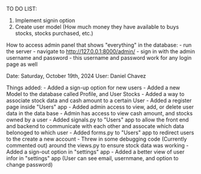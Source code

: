 TO DO LIST:
1. Implement signin option
2. Create user model (How much money they have available to buys stocks, stocks purchased, etc.)

How to access admin panel that shows "everything" in the database:
    - run the server
    - navigate to http://127.0.0.1:8000/admin/
    - sign in with the admin username and password 
        - this username and password work for any login page as well


Date: Saturday, October 19th, 2024
User: Daniel Chavez

Things added:
    - Added a sign-up option for new users
    - Added a new Model to the database called Profile, and User Stocks
    - Added a way to associate stock data and cash amount to a certain User
    - Added a register page inside "Users" app
    - Added admin access to view, add, or delete user data in the data base
        - Admin has access to view cash amount, and stocks owned by a user
    - Added signals.py to "Users" app to allow the front end and backend to 
      communicate with each other and assocate which data belonoged to which user
    - Added forms.py to "Users" app to redirect users to the create a new account
    - Threw in some debugging code (Currently commented out) around the views.py to ensure stock data was working
    - Added a sign-out option in "settings" app
    - Added a better view of user infor in "settings" app (User can see email, usernmane, and option to change password)